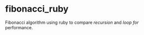 # fibonacci_ruby

Fibonacci algorithm using ruby to compare _recursion_ and _loop for_ performance.
